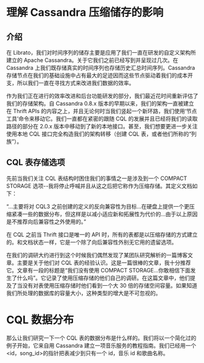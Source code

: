 # 理解 Cassandra 压缩储存的影响  
## 介绍  
在 Librato，我们对时间序列的储存主要是应用了我们一直在研发的自定义架构所建立的 Apache Cassandra。关于它我们之前已经写到并呈现过几次。在 Cassandra 上我们既存储真实的时间序列也存储历史汇总时间序列。Cassandra 存储节点在我们的基础设施中占有最大的足迹因而这些节点驱动着我们的成本开支，所以我们一直在寻找方式来改进我们数据的效率。  
  
作为我们正在进行的效率改进和后台功能研发的部分，我们最近花时间重新评估了我们的存储架构。自 Cassandra 0.8.x 版本的早期以来，我们的架构一直被建立在 Thrift APIs 的内容之上，并且无论何时当我们竖起一个新环路，我们使用‘节点工具’命令来移动它。我们一直都在紧密的跟随 CQL 的发展并且已经将我们的读取路径的部分在 2.0.x 版本中移动到了新的本地接口。甚至，我们想要更进一步关注使用本地 CQL 接口完全构造我们的架构转移（创建 CQL 表，或者他们所称的“列族”）。  
  
## CQL 表存储选项  
  
先前当我们关注 CQL 表结构时困住我们的事情之一是涉及到一个 COMPACT STORAGE 选项--我将停止呼喊并且从这之后把它称作为压缩存储。其定义文档如下：  
  
“…主要将对 CQL3 之前创建的定义的反向兼容性为目标…在硬盘上提供一个更压缩紧凑一些的数据分布，但这样是以减小适应新和拓展性为代价的…由于以上原因是不推荐向后兼容性之外使用的。”  
  
在 CQL 之前当 Thrift 接口是唯一的 API 时，所有的表都是以压缩存储的方式建立的。和文档状态一样，它是一个除了向后兼容性外别无它用的遗留选项。  
  
在我们的调研大约进行到这个时候我们偶然发现了某团队研究解析的一篇博客文章。主要是关于他们对 CQL 表的经验认识。这是一篇很棒的文章，我十分推荐它。文章有一段的标题是“我们没有使用 COMPACT STORAGE…你敢相信下面发生了什么吗”。它记录了使用压缩存储的他们自己的调研。在这篇文章中，他们提及了当没有对表使用压缩存储时他们看到一个大 30 倍的存储空间容量。如果知道我们所处理的数据库的容量大小，这种类型的增大是不可忽视的。  
  
# CQL 数据分布  
  
那么让我们研究一下一个 CQL 表的数据分布是什么样的。我们将以一个简化过的例子开始，它来自用 Cassandra 建立一项音乐服务的教程指南。我们已经用一个<id，song_id>的指针把表减少到只有一个 id，音乐 id 和歌曲名称。  

